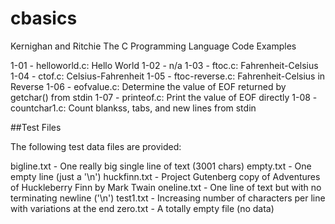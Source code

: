 cbasics
=======

Kernighan and Ritchie The C Programming Language Code Examples

1-01 - helloworld.c:   Hello World
1-02 - n/a
1-03 - ftoc.c:         Fahrenheit-Celsius
1-04 - ctof.c:         Celsius-Fahrenheit
1-05 - ftoc-reverse.c: Fahrenheit-Celsius in Reverse
1-06 - eofvalue.c:     Determine the value of EOF returned by getchar() from stdin
1-07 - printeof.c:     Print the value of EOF directly
1-08 - countchar1.c:   Count blankss, tabs, and new lines from stdin


##Test Files

The following test data files are provided:

bigline.txt  - One really big single line of text (3001 chars)
empty.txt    - One empty line (just a '\n')
huckfinn.txt - Project Gutenberg copy of Adventures of Huckleberry Finn by Mark Twain
oneline.txt  - One line of text but with no terminating newline ('\n')
test1.txt    - Increasing number of characters per line with variations at the end
zero.txt     - A totally empty file (no data)

